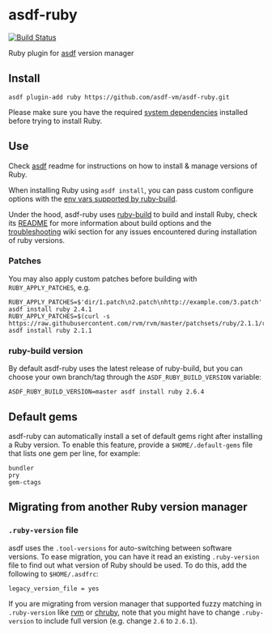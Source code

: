 # asdf-ruby

[![Build Status](https://travis-ci.org/asdf-vm/asdf-ruby.svg?branch=master)](https://travis-ci.org/asdf-vm/asdf-ruby)

Ruby plugin for [asdf](https://github.com/asdf-vm/asdf) version manager

## Install

```
asdf plugin-add ruby https://github.com/asdf-vm/asdf-ruby.git
```

Please make sure you have the required [system dependencies](https://github.com/rbenv/ruby-build/wiki#suggested-build-environment) installed before trying to install Ruby.

## Use

Check [asdf](https://github.com/asdf-vm/asdf) readme for instructions on how to install & manage versions of Ruby.

When installing Ruby using `asdf install`, you can pass custom configure options with the [env vars supported by ruby-build](https://github.com/rbenv/ruby-build#custom-build-configuration).

Under the hood, asdf-ruby uses [ruby-build](https://github.com/rbenv/ruby-build) to build and install Ruby, check its [README](https://github.com/rbenv/ruby-build/blob/master/README.md) for more information about build options and the [troubleshooting](https://github.com/rbenv/ruby-build/wiki#troubleshooting) wiki section for any issues encountered during installation of ruby versions.

### Patches

You may also apply custom patches before building with `RUBY_APPLY_PATCHES`, e.g.

```
RUBY_APPLY_PATCHES=$'dir/1.patch\n2.patch\nhttp://example.com/3.patch' asdf install ruby 2.4.1
RUBY_APPLY_PATCHES=$(curl -s https://raw.githubusercontent.com/rvm/rvm/master/patchsets/ruby/2.1.1/railsexpress) asdf install ruby 2.1.1
```

### ruby-build version

By default asdf-ruby uses the latest release of ruby-build, but you can choose your own branch/tag through the `ASDF_RUBY_BUILD_VERSION` variable:

```
ASDF_RUBY_BUILD_VERSION=master asdf install ruby 2.6.4
```

## Default gems

asdf-ruby can automatically install a set of default gems right after
installing a Ruby version. To enable this feature, provide a
`$HOME/.default-gems` file that lists one gem per line, for example:

```
bundler
pry
gem-ctags
```

## Migrating from another Ruby version manager

### `.ruby-version` file

asdf uses the `.tool-versions` for auto-switching between software versions.
To ease migration, you can have it read an existing `.ruby-version` file to
find out what version of Ruby should be used. To do this, add the following to
`$HOME/.asdfrc`:

    legacy_version_file = yes

If you are migrating from version manager that supported fuzzy matching in `.ruby-version`
like [rvm](https://github.com/rvm/rvm) or [chruby](https://github.com/postmodern/chruby),
note that you might have to change `.ruby-version` to include full version (e.g. change `2.6` to `2.6.1`).
